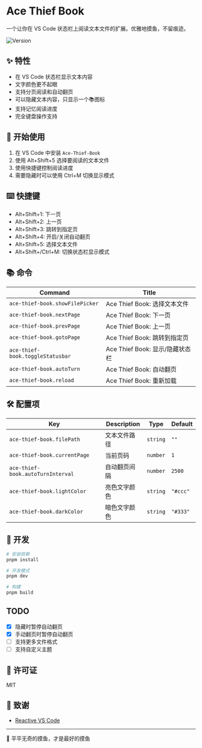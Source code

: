 # Ace Thief Book

一个让你在 VS Code 状态栏上阅读文本文件的扩展。优雅地摸鱼，不留痕迹。

<img alt="Version" src="https://img.shields.io/visual-studio-marketplace/v/kutius.ace-thief-book">

## ✨ 特性

- 在 VS Code 状态栏显示文本内容
- 文字颜色更不起眼
- 支持分页阅读和自动翻页
- 可以隐藏文本内容，只显示一个📚图标
- 支持记忆阅读进度
- 完全键盘操作支持

## 🚀 开始使用

1. 在 VS Code 中安装 `Ace-Thief-Book`
2. 使用 Alt+Shift+5 选择要阅读的文本文件
3. 使用快捷键控制阅读进度
4. 需要隐藏时可以使用 Ctrl+M 切换显示模式

## ⌨️ 快捷键

- Alt+Shift+1: 下一页
- Alt+Shift+2: 上一页
- Alt+Shift+3: 跳转到指定页
- Alt+Shift+4: 开启/关闭自动翻页
- Alt+Shift+5: 选择文本文件
- Alt+Shift+/Ctrl+M: 切换状态栏显示模式

## 📚 命令
<!-- commands -->

| Command                          | Title                    |
| -------------------------------- | ------------------------ |
| `ace-thief-book.showFilePicker`  | Ace Thief Book: 选择文本文件   |
| `ace-thief-book.nextPage`        | Ace Thief Book: 下一页      |
| `ace-thief-book.prevPage`        | Ace Thief Book: 上一页      |
| `ace-thief-book.gotoPage`        | Ace Thief Book: 跳转到指定页   |
| `ace-thief-book.toggleStatusbar` | Ace Thief Book: 显示/隐藏状态栏 |
| `ace-thief-book.autoTurn`        | Ace Thief Book: 自动翻页     |
| `ace-thief-book.reload`          | Ace Thief Book: 重新加载     |

<!-- commands -->

## 🛠️ 配置项
<!-- configs -->

| Key                               | Description | Type     | Default  |
| --------------------------------- | ----------- | -------- | -------- |
| `ace-thief-book.filePath`         | 文本文件路径      | `string` | `""`     |
| `ace-thief-book.currentPage`      | 当前页码        | `number` | `1`      |
| `ace-thief-book.autoTurnInterval` | 自动翻页间隔      | `number` | `2500`   |
| `ace-thief-book.lightColor`       | 亮色文字颜色      | `string` | `"#ccc"` |
| `ace-thief-book.darkColor`        | 暗色文字颜色      | `string` | `"#333"` |

<!-- configs -->

## 🔧 开发

```bash
# 安装依赖
pnpm install

# 开发模式
pnpm dev

# 构建
pnpm build
```

## TODO

- [x] 隐藏时暂停自动翻页
- [x] 手动翻页时暂停自动翻页
- [ ] 支持更多文件格式
- [ ] 支持自定义主题

## 📝 许可证

MIT

## 🌟 致谢

- [Reactive VS Code](https://kermanx.github.io/reactive-vscode/)

---
🎯 平平无奇的摸鱼，才是最好的摸鱼